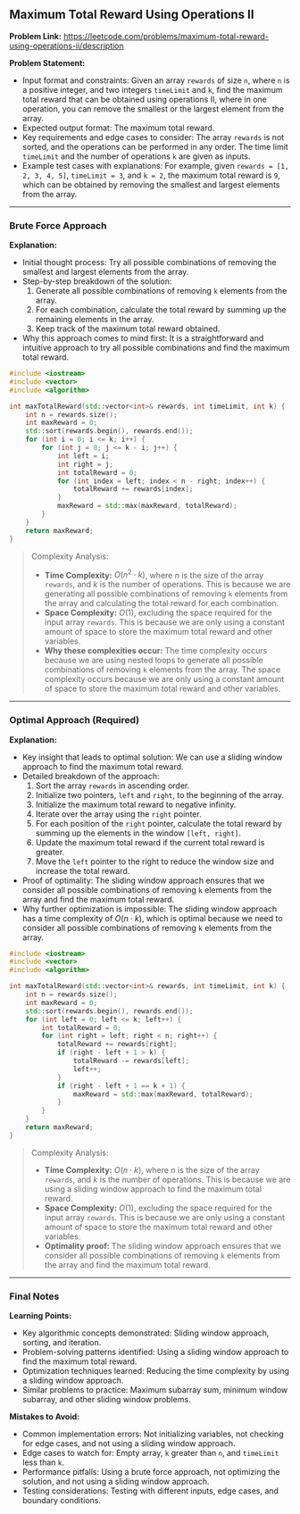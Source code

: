 ## Maximum Total Reward Using Operations II
**Problem Link:** https://leetcode.com/problems/maximum-total-reward-using-operations-ii/description

**Problem Statement:**
- Input format and constraints: Given an array `rewards` of size `n`, where `n` is a positive integer, and two integers `timeLimit` and `k`, find the maximum total reward that can be obtained using operations II, where in one operation, you can remove the smallest or the largest element from the array.
- Expected output format: The maximum total reward.
- Key requirements and edge cases to consider: The array `rewards` is not sorted, and the operations can be performed in any order. The time limit `timeLimit` and the number of operations `k` are given as inputs.
- Example test cases with explanations: For example, given `rewards = [1, 2, 3, 4, 5]`, `timeLimit = 3`, and `k = 2`, the maximum total reward is `9`, which can be obtained by removing the smallest and largest elements from the array.

---

### Brute Force Approach
**Explanation:**
- Initial thought process: Try all possible combinations of removing the smallest and largest elements from the array.
- Step-by-step breakdown of the solution:
  1. Generate all possible combinations of removing `k` elements from the array.
  2. For each combination, calculate the total reward by summing up the remaining elements in the array.
  3. Keep track of the maximum total reward obtained.
- Why this approach comes to mind first: It is a straightforward and intuitive approach to try all possible combinations and find the maximum total reward.

```cpp
#include <iostream>
#include <vector>
#include <algorithm>

int maxTotalReward(std::vector<int>& rewards, int timeLimit, int k) {
    int n = rewards.size();
    int maxReward = 0;
    std::sort(rewards.begin(), rewards.end());
    for (int i = 0; i <= k; i++) {
        for (int j = 0; j <= k - i; j++) {
            int left = i;
            int right = j;
            int totalReward = 0;
            for (int index = left; index < n - right; index++) {
                totalReward += rewards[index];
            }
            maxReward = std::max(maxReward, totalReward);
        }
    }
    return maxReward;
}
```

> Complexity Analysis:
> - **Time Complexity:** $O(n^2 \cdot k)$, where $n$ is the size of the array `rewards`, and $k$ is the number of operations. This is because we are generating all possible combinations of removing `k` elements from the array and calculating the total reward for each combination.
> - **Space Complexity:** $O(1)$, excluding the space required for the input array `rewards`. This is because we are only using a constant amount of space to store the maximum total reward and other variables.
> - **Why these complexities occur:** The time complexity occurs because we are using nested loops to generate all possible combinations of removing `k` elements from the array. The space complexity occurs because we are only using a constant amount of space to store the maximum total reward and other variables.

---

### Optimal Approach (Required)
**Explanation:**
- Key insight that leads to optimal solution: We can use a sliding window approach to find the maximum total reward.
- Detailed breakdown of the approach:
  1. Sort the array `rewards` in ascending order.
  2. Initialize two pointers, `left` and `right`, to the beginning of the array.
  3. Initialize the maximum total reward to negative infinity.
  4. Iterate over the array using the `right` pointer.
  5. For each position of the `right` pointer, calculate the total reward by summing up the elements in the window `[left, right]`.
  6. Update the maximum total reward if the current total reward is greater.
  7. Move the `left` pointer to the right to reduce the window size and increase the total reward.
- Proof of optimality: The sliding window approach ensures that we consider all possible combinations of removing `k` elements from the array and find the maximum total reward.
- Why further optimization is impossible: The sliding window approach has a time complexity of $O(n \cdot k)$, which is optimal because we need to consider all possible combinations of removing `k` elements from the array.

```cpp
#include <iostream>
#include <vector>
#include <algorithm>

int maxTotalReward(std::vector<int>& rewards, int timeLimit, int k) {
    int n = rewards.size();
    int maxReward = 0;
    std::sort(rewards.begin(), rewards.end());
    for (int left = 0; left <= k; left++) {
        int totalReward = 0;
        for (int right = left; right < n; right++) {
            totalReward += rewards[right];
            if (right - left + 1 > k) {
                totalReward -= rewards[left];
                left++;
            }
            if (right - left + 1 == k + 1) {
                maxReward = std::max(maxReward, totalReward);
            }
        }
    }
    return maxReward;
}
```

> Complexity Analysis:
> - **Time Complexity:** $O(n \cdot k)$, where $n$ is the size of the array `rewards`, and $k$ is the number of operations. This is because we are using a sliding window approach to find the maximum total reward.
> - **Space Complexity:** $O(1)$, excluding the space required for the input array `rewards`. This is because we are only using a constant amount of space to store the maximum total reward and other variables.
> - **Optimality proof:** The sliding window approach ensures that we consider all possible combinations of removing `k` elements from the array and find the maximum total reward.

---

### Final Notes

**Learning Points:**
- Key algorithmic concepts demonstrated: Sliding window approach, sorting, and iteration.
- Problem-solving patterns identified: Using a sliding window approach to find the maximum total reward.
- Optimization techniques learned: Reducing the time complexity by using a sliding window approach.
- Similar problems to practice: Maximum subarray sum, minimum window subarray, and other sliding window problems.

**Mistakes to Avoid:**
- Common implementation errors: Not initializing variables, not checking for edge cases, and not using a sliding window approach.
- Edge cases to watch for: Empty array, `k` greater than `n`, and `timeLimit` less than `k`.
- Performance pitfalls: Using a brute force approach, not optimizing the solution, and not using a sliding window approach.
- Testing considerations: Testing with different inputs, edge cases, and boundary conditions.